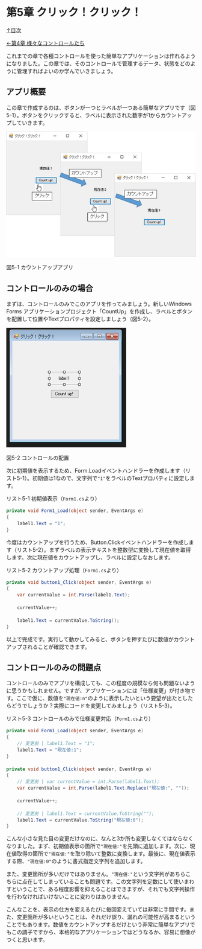 第5章 クリック！クリック！
=====

[↑目次](..\README.md "目次")

[←第4章 様々なコントロールたち](doc/04-various-controls.md)

これまでの章で各種コントロールを使った簡単なアプリケーションは作れるようになりました。この章では、そのコントロールで管理するデータ、状態をどのように管理すればよいのか学んでいきましょう。


## アプリ概要

この章で作成するのは、ボタンが一つとラベルが一つある簡単なアプリです（図5-1）。ボタンをクリックすると、ラベルに表示された数字が1からカウントアップしていきます。

![カウントアップアプリ](../image/05-01.jpg)

図5-1 カウントアップアプリ

## コントロールのみの場合

まずは、コントロールのみでこのアプリを作ってみましょう。新しいWindows Forms アプリケーションプロジェクト「CountUp」を作成し、ラベルとボタンを配置して位置やTextプロパティを設定しましょう（図5-2）。

![コントロールの配置](../image/05-02.jpg)

図5-2 コントロールの配置

次に初期値を表示するため、Form.Loadイベントハンドラーを作成します（リスト5-1）。初期値は1なので、文字列で`"1"`をラベルのTextプロパティに設定します。

リスト5-1 初期値表示（`Form1.cs`より）

```csharp
private void Form1_Load(object sender, EventArgs e)
{
    label1.Text = "1";
}
```

今度はカウントアップを行うため、Button.Clickイベントハンドラーを作成します（リスト5-2）。まずラベルの表示テキストを整数型に変換して現在値を取得します。次に現在値をカウントアップし、ラベルに設定しなおします。

リスト5-2 カウントアップ処理（`Form1.cs`より）

```csharp
private void button1_Click(object sender, EventArgs e)
{
    var currentValue = int.Parse(label1.Text);

    currentValue++;

    label1.Text = currentValue.ToString();
}
```

以上で完成です。実行して動かしてみると、ボタンを押すたびに数値がカウントアップされることが確認できます。

## コントロールのみの問題点

コントロールのみでアプリを構成しても、この程度の規模なら何も問題ないように思うかもしれません。ですが、アプリケーションには「仕様変更」が付き物です。ここで仮に、数値を`"現在値:n"`のように表示したいという要望が出たとしたらどうでしょうか？実際にコードを変更してみましょう（リスト5-3）。

リスト5-3 コントロールのみで仕様変更対応（`Form1.cs`より）

```csharp
private void Form1_Load(object sender, EventArgs e)
{
    // 変更前 | label1.Text = "1";
    label1.Text = "現在値:1";
}

private void button1_Click(object sender, EventArgs e)
{
    // 変更前 | var currentValue = int.Parse(label1.Text);
    var currentValue = int.Parse(label1.Text.Replace("現在値:", ""));

    currentValue++;

    // 変更前 | label1.Text = currentValue.ToString("");
    label1.Text = currentValue.ToString("現在値:0");
}
```

こんな小さな見た目の変更だけなのに、なんと3か所も変更しなくてはならなくなりました。まず、初期値表示の箇所で`"現在値:"`を先頭に追加します。次に、現在値取得の箇所で`"現在値:"`を取り除いて整数に変換します。最後に、現在値表示する際、`"現在値:0"`のように書式指定文字列を追加します。

また、変更箇所が多いだけではありません。`"現在値:"`という文字列があちらこちらに点在してしまっていることも問題です。この文字列を定数にして使いまわすということで、ある程度影響を抑えることはできますが、それでも文字列操作を行わなければいけないことに変わりはありません。

こんなことを、表示の仕方を変えるたびに毎回変えていては非常に手間です。また、変更箇所が多いということは、それだけ誤り、漏れの可能性が高まるということでもあります。数値をカウントアップするだけという非常に簡単なアプリでもこの調子ですから、本格的なアプリケーションではどうなるか、容易に想像がつくと思います。


